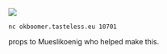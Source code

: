 ![](https://i.imgur.com/vyjA2sa.jpg)

`nc okboomer.tasteless.eu 10701`

props to Mueslikoenig who helped make this.